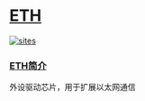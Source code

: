 ﻿# [ETH](https://github.com/Qful/ETH) 

[![sites](http://182.61.61.133/link/resources/Qful.png)](https://stop.stops.top) 

### [ETH简介](https://github.com/Qful/ETH)

外设驱动芯片，用于扩展以太网通信